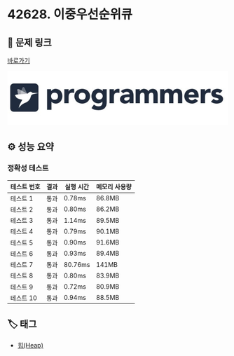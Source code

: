 # 42628. 이중우선순위큐

## 🔗 문제 링크

[바로가기](https://school.programmers.co.kr/learn/courses/30/lessons/42628)

![프로그래머스 로고](../../images/programmers.jpg)

## ⚙️ 성능 요약

### 정확성 테스트

| 테스트 번호 | 결과 | 실행 시간 | 메모리 사용량 |
| ----------- | ---- | --------- | ------------- |
| 테스트 1    | 통과 | 0.78ms    | 86.8MB        |
| 테스트 2    | 통과 | 0.80ms    | 86.2MB        |
| 테스트 3    | 통과 | 1.14ms    | 89.5MB        |
| 테스트 4    | 통과 | 0.79ms    | 90.1MB        |
| 테스트 5    | 통과 | 0.90ms    | 91.6MB        |
| 테스트 6    | 통과 | 0.93ms    | 89.4MB        |
| 테스트 7    | 통과 | 80.76ms   | 141MB         |
| 테스트 8    | 통과 | 0.80ms    | 83.9MB        |
| 테스트 9    | 통과 | 0.72ms    | 80.9MB        |
| 테스트 10   | 통과 | 0.94ms    | 88.5MB        |

## 🏷️ 태그

- [힙(Heap)](https://school.programmers.co.kr/learn/courses/30/parts/12117)
